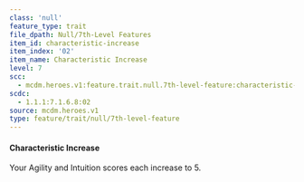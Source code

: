 ```yaml
---
class: 'null'
feature_type: trait
file_dpath: Null/7th-Level Features
item_id: characteristic-increase
item_index: '02'
item_name: Characteristic Increase
level: 7
scc:
  - mcdm.heroes.v1:feature.trait.null.7th-level-feature:characteristic-increase
scdc:
  - 1.1.1:7.1.6.8:02
source: mcdm.heroes.v1
type: feature/trait/null/7th-level-feature
---
```


#### Characteristic Increase

Your Agility and Intuition scores each increase to 5.
